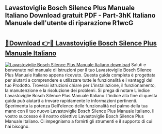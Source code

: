 ## Lavastoviglie Bosch Silence Plus Manuale Italiano Download gratuit PDF - Part-3hK Italiano Manuale dell'utente di riparazione R1wcG

# <h2><a href="http://df9gmrd.blite.top/?on=Lavastoviglie+Bosch+Silence+Plus+Manuale+Italiano">🔗Download 👉🔴 Lavastoviglie Bosch Silence Plus Manuale Italiano</a></h2>

[![Lavastoviglie Bosch Silence Plus Manuale Italiano download](https://i.imgur.com/lujVjoI.png)](http://df9gmrd.blite.top/?on=Lavastoviglie+Bosch+Silence+Plus+Manuale+Italiano)
Saluti e benvenuto nel manuale di Istruzioni per il tuo Lavastoviglie Bosch Silence Plus Manuale Italiano appena ricevuto. Questa guida completa è progettata per aiutarti a comprendere e utilizzare tutte le funzionalità e i vantaggi del tuo Prodotto. Troverai istruzioni chiare per L'installazione, il funzionamento, la manutenzione e la risoluzione dei problemi. Si prega di notare L'indice Lavastoviglie Bosch Silence Plus Manuale Italiano L'indice alla fine di questa guida può aiutarti a trovare rapidamente le informazioni pertinenti. Sperimenta la potenza Dell'elenco delle funzionalità nel palmo della tua mano con il tuo nuovo Lavastoviglie Bosch Silence Plus Manuale Italiano. Il vostro successo è il nostro obiettivo Lavastoviglie Bosch Silence Plus Manuale Italiano. Ci impegniamo a fornirti gli strumenti e il supporto di cui hai bisogno.
